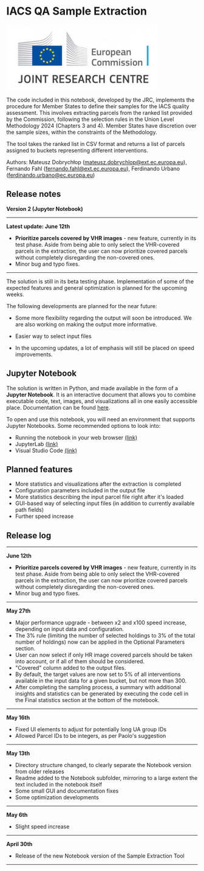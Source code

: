 # IACS QA Sample Extraction
<div>
<img src="images/jrc_ec_logo.jpg" width="400"/>
</div>

The code included in this notebook, developed by the JRC, implements the procedure for Member States to define their samples for the IACS quality assessment. This involves extracting parcels from the ranked list provided by the Commission, following the selection rules in the Union Level Methodology 2024 (Chapters 3 and 4). Member States have discretion over the sample sizes, within the constraints of the Methodology.

The tool takes the ranked list in CSV format and returns a list of parcels assigned to buckets representing different interventions.

Authors: Mateusz Dobrychłop (mateusz.dobrychlop@ext.ec.europa.eu), Fernando Fahl (fernando.fahl@ext.ec.europa.eu), Ferdinando Urbano (ferdinando.urbano@ec.europa.eu)

## Release notes

**Version 2 (Jupyter Notebook)**

---
**Latest update: June 12th**
* **Prioritize parcels covered by VHR images** - new feature, currently in its test phase. Aside from being able to only select the VHR-covered parcels in the extraction, the user can now prioritize covered parcels without completely disregarding the non-covered ones.
* Minor bug and typo fixes.
---

The solution is still in its beta testing phase. Implementation of some of the expected features and general optimization is planned for the upcoming weeks.

The following developments are planned for the near future:

* Some more flexibility regarding the output will soon be introduced. We are also working on making the output more informative.

* Easier way to select input files

* In the upcoming updates, a lot of emphasis will still be placed on speed improvements.

## Jupyter Notebook

The solution is written in Python, and made available in the form of a **Jupyter Notebook**. It is an interactive document that allows you to combine executable code, text, images, and visualizations all in one easily accessible place. Documentation can be found [here](https://docs.jupyter.org/en/latest/).

To open and use this notebook, you will need an environment that supports Jupyter Notebooks. Some recommended options to look into:
* Running the notebook in your web browser [(link)](https://docs.jupyter.org/en/latest/running.html)
* JupyterLab [(link)](https://jupyterlab.readthedocs.io/en/latest/)
* Visual Studio Code [(link)](https://code.visualstudio.com/download)

## Planned features

* More statistics and visualizations after the extraction is completed
* Configuration parameters included in the output file
* More statistics describing the input parcel file right after it's loaded
* GUI-based way of selecting input files (in addition to currently available path fields)
* Further speed increase

## Release log
---
**June 12th**
* **Prioritize parcels covered by VHR images** - new feature, currently in its test phase. Aside from being able to only select the VHR-covered parcels in the extraction, the user can now prioritize covered parcels without completely disregarding the non-covered ones.
* Minor bug and typo fixes.
---
**May 27th**
* Major performance upgrade - between x2 and x100 speed increase, depending on input data and configuration.
* The 3% rule (limiting the number of selected holdings to 3% of the total number of holdings) now can be applied in the Optional Parameters section.
* User can now select if only HR image covered parcels should be taken into account, or if all of them should be considered.
* "Covered" column added to the output files.
* By default, the target values are now set to 5% of all interventions available in the input data for a given bucket, but not more than 300.
* After completing the sampling process, a summary with additional insights and statistics can be generated by executing the code cell in the Final statistics section at the bottom of the motebook.
---
**May 16th**
* Fixed UI elements to adjust for potentially long UA group IDs
* Allowed Parcel IDs to be integers, as per Paolo's suggestion
---
**May 13th**
* Directory structure changed, to clearly separate the Notebook version from older releases
* Readme added to the Notebook subfolder, mirroring to a large extent the text included in the notebook itself
* Some small GUI and documentation fixes
* Some optimization developments
---
**May 6th**
* Slight speed increase
---
**April 30th**
* Release of the new Notebook version of the Sample Extraction Tool
---


